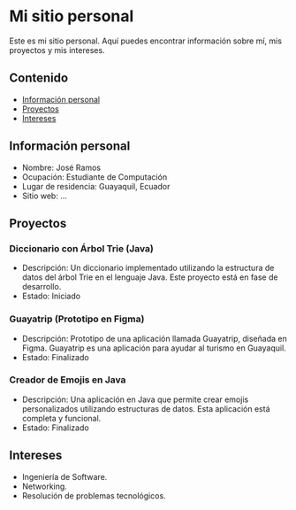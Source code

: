 # Mi sitio personal
Este es mi sitio personal. Aquí puedes encontrar información sobre mí, mis
proyectos y mis intereses.
## Contenido
* [Información personal](#información-personal)
* [Proyectos](#proyectos)
* [Intereses](#intereses)
## Información personal
* Nombre: José Ramos
* Ocupación: Estudiante de Computación
* Lugar de residencia: Guayaquil, Ecuador
* Sitio web: ...
## Proyectos
### Diccionario con Árbol Trie (Java)
* Descripción: Un diccionario implementado utilizando la estructura de datos del árbol Trie en el lenguaje Java. Este proyecto está en fase de desarrollo.
* Estado: Iniciado

### Guayatrip (Prototipo en Figma)
* Descripción: Prototipo de una aplicación llamada Guayatrip, diseñada en Figma. Guayatrip es una aplicación para ayudar al turismo en Guayaquil.
* Estado: Finalizado

### Creador de Emojis en Java
* Descripción: Una aplicación en Java que permite crear emojis personalizados utilizando estructuras de datos. Esta aplicación está completa y funcional.
* Estado: Finalizado
  
## Intereses
* Ingeniería de Software.
* Networking.
* Resolución de problemas tecnológicos.

<!--
**josdramo/josdramo** is a ✨ _special_ ✨ repository because its `README.md` (this file) appears on your GitHub profile.

Here are some ideas to get you started:

- 🔭 I’m currently working on ...
- 🌱 I’m currently learning ...
- 👯 I’m looking to collaborate on ...
- 🤔 I’m looking for help with ...
- 💬 Ask me about ...
- 📫 How to reach me: ...
- 😄 Pronouns: ...
- ⚡ Fun fact: ...
-->
